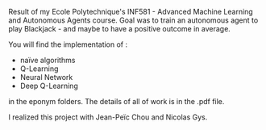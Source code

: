 Result of my Ecole Polytechnique's INF581 - Advanced Machine Learning and Autonomous Agents course. Goal was to train an autonomous agent to play Blackjack - and maybe to have a positive outcome in average.

You will find the implementation of :
* naïve algorithms
* Q-Learning
* Neural Network
* Deep Q-Learning

in the eponym folders.
The details of all of work is in the .pdf file.

I realized this project with Jean-Peïc Chou and Nicolas Gys.
